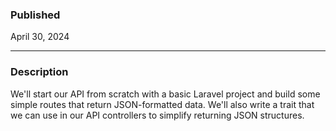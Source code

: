 ### Published

April 30, 2024

---

### Description

We'll start our API from scratch with a basic Laravel project and build some simple routes that return JSON-formatted data. We'll also write a trait that we can use in our API controllers to simplify returning JSON structures.